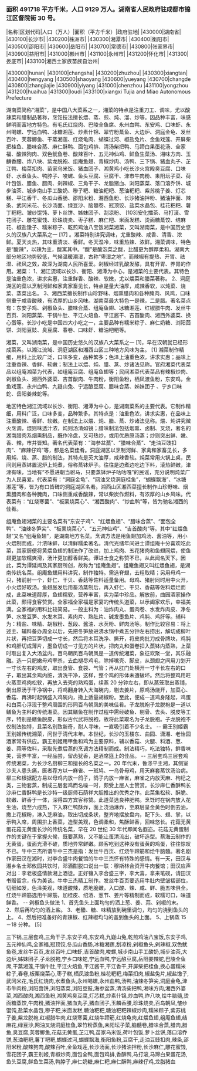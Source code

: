 <!--
 * @Author: vigne 1186963387@qq.com
 * @Date: 2023-10-20 19:04:17
 * @FilePath: /cooking-menu/src/views/asia/eastAsia/china/mockData/hunanProvince/readme.md
 * @Description:
 *
 * Copyright (c) 2023 by ${git_name_email}, All Rights Reserved.
-->
<!--
 * @Author: vigne 1186963387@qq.com
 * @Date: 2022-10-01 10:44:38
 * @FilePath: /cooking-menu/src/views/asia/eastAsia/china/mockData/hunanProvince/readme.md
 * @Description:
 *
 * Copyright (c) 2023 by ${git_name_email}, All Rights Reserved.
-->
<!--
 * @Author: vigne 1186963387@qq.com
 * @Date: 2022-10-01 10:44:38
 * @FilePath: /cooking-menu/src/views/asia/eastAsia/china/mockData/hunanProvince/readme.md
 * @Description:
 *
 * Copyright (c) 2023 by ${git_name_email}, All Rights Reserved.
-->

### 面积 491718 平方千米，人口 9129 万人。湖南省人民政府驻成都市锦江区督院街 30 号。

<!-- ||||| -->

|名称|区划代码|人口（万人）|面积（平方千米）|政府驻地| |430000|湖南省| |430100|长沙市| |430200|株洲市| |430300|湘潭市| |430400|衡阳市| |430500|邵阳市| |430600|岳阳市| |430700|常德市| |430800|张家界市| |430900|益阳市| |431000|郴州市| |431100|永州市| |431200|怀化市| |431300|娄底市| |433100|湘西土家族苗族自治州|

|430000|hunan| |430100|changsha| |430200|zhuzhou| |430300|xiangtan| |430400|hengyang |430500|shaoyang |430600|yueyang |430700|changde |430800|zhangjiajie |430900|yiyang |431000|chenzhou |431100|yongzhou |431200|huaihua |431300|loudi |433100|xiangxi Tujia and Miao Autonomous Prefecture

湖南菜简称“湘菜”，是中国八大菜系之一，湘菜的特点是注重刀工、调味，尤以酸辣菜和腊制品著称，烹饪技法擅长煨、蒸、煎、炖、溜、炒等。因品种丰富，味感鲜明而富地方特色。有毛氏红烧肉、巴陵全鱼席、永州血鸭、东安鸡、口味虾、永州喝螺、宁远血鸭、冰糖湘莲、炒素什锦、翠竹粉蒸鱼、大边炉、洞庭金龟、发丝百叶、芙蓉鲫鱼、干蒸湘莲、红烧龟肉、蝴蝶过河、椒盐兔片、金鱼戏莲、开屏柴把桂鱼、腊味合蒸、麻仁酥鸭、面包鸡排、清汤柴把鸭、马蹄白果蛋花汤、全家福、酸辣狗肉、双色鱿鱼卷、酸辣百叶、五元神仙鸡、鲜鱼生菜汤、湘味方肉、玉麟香腰、炸八块、紫龙脱袍、组庵鱼翅、青椒炒肉、汤鸭、三下锅、猪血丸子、芷江鸭、梅菜扣肉、苗家乌米饭、猪血团子、湘黄鸡小吃长沙火宫殿臭豆腐、口味虾、水煮鱼头、鸭脖子、唆螺、鱼头豆腐、豆腐干、津市牛肉粉、耒阳坛子菜、荷叶包饭、腊鱼、腊肉、剁辣椒、三角干子、龙脂猪血、浏阳蒸菜、落口溶乔饼、城步油茶、城步南山手工酸奶、穇子粑、糖油粑粑、葱油粑粑、紫苏桃子姜、灯芯糕、平江香干、冬瓜山香肠、邵阳米粉、湘西鱼粉、长沙猪油拌粉、猪油拌面、辣条、武冈米花、长沙汤面、绿豆沙、脑髓卷、冠顶饺、盐菜水晶包、桂花粑粑、薯丁粑粑、皱纱馄饨、萝卜丝饼、姊妹团子、刮凉粉、 [103]安化擂茶、马打滚、雪花团子、雕花蜜饯、珍珠烧卖、枣子糕、麻仁粑、米面发糕、烫面糖蒸饺、结麻花、椒盐馓子、糯米粽子、乾煎鸡油八宝饭湘菜湘菜，又叫湖南菜，是中国历史悠久的汉族八大菜系之一 [17] 。湘菜特别讲究调味，尤重酸辣、咸香、清香、浓鲜。夏天炎热，其味重清淡、香鲜。冬天湿冷，味重热辣、浓鲜。湘菜调味，特色是“酸辣”，以辣为主，酸寓其中。“酸”是酸泡菜之酸，比醋更为醇厚柔和。湖南大部分地区地势较低，气候温暖潮湿，古称“卑湿之地”。而辣椒有提热、开胃、祛湿、祛风之效，故深为湖南人民所喜爱。剁椒经过乳酸发酵，具有开胃、养胃的作用。湘菜： 1、湘江流域以长沙、衡阳、湘潭为中心，是湘菜的主要代表。其特色是油重色浓，讲求实惠，注重鲜香、酸辣、软嫩，尤以煨菜和腊菜著称。 2、洞庭湖区的菜以烹制河鲜和家禽家畜见长，特点是量大油厚，咸辣香软，以炖菜、烧菜、蒸菜出名。 3、湘西菜擅长制作山珍野味、烟熏腊肉和各种腌肉、风鸡，口味侧重于咸香酸辣，有浓厚的山乡风味。湖南菜最大特色一是辣，二是腊。著名菜点有：东安子鸡、剁椒鱼头、腊味合蒸、组庵鱼翅、冰糖湘莲、红椒腊牛肉、发丝牛百页、浏阳蒸菜、干锅牛肚、平江火焙鱼、平江酱干、吉首酸肉、湘西外婆菜、换心蛋等。长沙小吃是中国四大小吃之一，主要品种有糯米粽子、麻仁奶糖、浏阳茴饼、浏阳豆豉、臭豆腐、春卷、口味虾、糖油粑粑等。

湘菜，又叫湖南菜，是中国历史悠久的汉族八大菜系之一 [1]，早在汉朝就已经形成菜系。以湘江流域、洞庭湖区和湘西山区三种地方风味为主。 [1] 湘菜制作精细，用料上比较广泛，口味多变，品种繁多；色泽上油重色浓，讲求实惠；品味上注重香辣、香鲜、软嫩；制法上以煨、炖、腊、蒸、炒诸法见称。官府湘菜代表菜品以组庵湘菜为代表，如组庵豆腐、组庵鱼翅等；民间湘菜代表菜品有辣椒炒肉、剁椒鱼头、湘西外婆菜、吉首酸肉、牛肉粉，衡阳鱼粉，栖凤渡鱼粉，东安鸡，金鱼戏莲、永州血鸭、九嶷山兔、宁远酿豆腐、腊味合蒸、姊妹团子 、宁乡口味蛇、岳阳姜辣蛇等。

地区特色湘江流域以长沙、衡阳、湘潭为中心，是湖南菜系的主要代表。它制作精细，用料广泛，口味多变，品种繁多。其特点是：油重色浓，讲求实惠，在品味上注重酸辣、香鲜、软嫩。在制法上以煨、炖、腊、蒸、炒诸法见称。煨、炖讲究微火烹调，煨则味透汁浓，炖则汤清如镜；腊味制法包括烟熏、卤制、叉烧，著名的湖南腊肉系烟熏制品，既作冷盘，又可热炒，或用优质原汤蒸；炒则突出鲜、嫩、香、辣，市井皆知。著名代表菜有：“海参盆蒸”、“腊味合蒸”、“走油豆豉扣肉”、“麻辣仔鸡”等，都是名菜佳肴。洞庭湖区以烹制河鲜、家禽和家畜见长，多用炖、烧、蒸、腊的制法，其特点是芡大油厚，咸辣香软。炖菜常用火锅上桌，民间则用蒸钵置泥炉上炖煮，俗称蒸钵炉子。往往是边煮边吃边下料，滚热鲜嫩，津津有味，当地有“不愿进朝当驸马，只要蒸钵炉子咕咕嘎”的民谣，充分说明炖菜广为人民喜爱。代表菜有：“洞庭金龟”、“网油叉烧洞庭桂鱼”，“蝴蝶飘海”、“冰糖湘莲”等，皆为有口皆碑的洞庭湖区名肴。湘西山区湘西菜擅长制作山珍野味、烟熏腊肉和各种腌肉，口味侧重咸香酸辣，常以柴炭作燃料，有浓厚的山乡风味。代表菜有：“红烧寒菌”、“板栗烧菜心”、“湘西酸肉”、“炒血鸭”等，皆为驰名湘西的佳肴。

组庵鱼翅湘菜的主要名菜有“东安子鸡”、“红煨鱼翅”、“腊味合蒸”、“面包全鸭”、“油辣冬笋尖”、“板栗烧菜心”、“五元神仙鸡”、“吉首酸肉”等。其中“红煨鱼翅”又名“组庵鱼翅”，是湖南地方名菜。烹调方法是用鱼翅加鸡汤、酱油等，用小火煨制而成，汁浓味鲜，以清鲜糯柔著名。清代光绪年间进士谭组庵十分喜欢吃此菜，其家厨便将黄煨鱼翅的制法作了改进，加上鸡肉、五花猪肉和鱼翅同煨，使鱼翅更加软糯爽滑，汤汁更加醇香鲜美。谭进士食之称赞不已，从此闻名天下。因此，菜为谭延闿及其家厨所创，故称为“组庵鱼翅”。组庵鱼翅又叫红煨鱼翅，是湖南传统名菜。组庵鱼翅用料讲究，制作独特。需选脊翅，去粗取精；另用母鸡一只，猪前肘一个，虾仁、干贝、香菇等佐料适量备用。母鸡、猪肘同时用中火开，小火煨好取汤。鱼翅胀发后用畜汤蒸制后，再入虾仁、干贝、香菇等佐料煨烂而成，此菜味道醇厚，鱼翅糯软，营养丰富，实为菜中珍品。解放前，曲园酒家操作此菜，颇得食客赞赏。全家福全家福是家宴的传统头道菜，以示阖家欢乐，幸福美满。全家福的用料比较简易。一般主料为：油炸肉丸、蛋肉卷、水发炸肉皮、净冬笋、水发豆笋、水发木耳、素肉片、熟肚片、碱发墨鱼片、鸡肫、鸡肝等。辅料为：精盐、味精、胡椒粉、葱段、酱油、水芡粉、鲜肉汤等。制作比较容易：将上述主、辅料备办周全以后，先把冬笋放进沸水锅中煮五分钟左右捞出，解切成柳叶片状，再把豆笋切成一寸长，然后将木耳洗净、撕开，将皮肉批刀成骨牌块，鸡肫和鸡肝切成薄片，墨鱼切成一寸见方的片状，把肉丸和蛋卷扣入蒸钵内蒸熟，上菜时取出复入大汤盆内。百鸟朝凤百鸟朝凤是一道传统湘菜，象征欢聚一堂，其乐融融。选一只肥嫩母鸡宰杀，去血褪尽鸡毛，除掉嘴壳、脚皮，从颈翅之间用刀划开一寸长左右的鸡皮，取出食管、食袋、气管；再从肛门处横开一寸半长左右的口子，取出其余鸡内脏，清洗干净，这样，整个鸡的形体未遭破坏。然后将整鸡用旺火蒸至鸡肉松软，再放入去壳的熟鸡蛋，续蒸 20 分钟左右，即从蒸笼取出蒸铺，倒出原汤于干净锅中，将鸡翻身转入大海碗内，剔去姜片，原鸡汤烧开，加菜心、香菇、再沸时起锅盛入鸡碗内，撒上适量胡椒粉。至此，便成一道鸡身隆起，鸡蛋和白菜心浮现于整鸡周围的形同百鸟朝凤的美味佳肴。子龙脱袍子龙脱袍是一道以鳝鱼为主料的传统湘菜。因其鳝鱼在制作过程中需经破鱼、剔骨、去头、脱皮等工序，特别是鳝鱼脱皮，形似古代武将脱袍，故将此菜取名为子龙脱袍。子龙脱袍不仅制法独特，且菜名别致新奇，耐人寻味，一直吸引着不少名士。 -- 霸王别姬霸王别姬传统湘菜，问世于清代末年。本世纪，长沙的玉楼东、曲园、潇湘、老怡园酒家常有供应。霸王别姬用甲鱼和鸡为主要原料，辅以香菇、火腿、料酒、葱、姜、蒜等佐料，采取先煮后蒸的烹调方法精制而成。制法精巧，吃法独特，鲜香味美，营养丰富，一经品尝，留齿犹香，是酒席筵上的佳品。 -- 三层套鸡三层套鸡传统湘菜，为长沙名厨柳三和擅长的名菜之一。20 年代末，鲁涤平主湘，其侧室沙夫人患头痛，医者荐方以一麻雀、一斑鸠、一乌骨母鸡，用天麻套蒸饮汤治病。柳三和根据配方易以母鸡内放一鸽子，鸽子内放一麻雀，麻雀之内放天麻、枸杞之类，三物套蒸，制成三层套鸡而名噪一时，颇受上层人士赞赏。长沙麻仁香酥鸭长沙麻仁香酥鸭是长沙特一级厨师石荫祥大胆推出的优秀之作。此菜集松软、酥脆、软嫩、鲜香于一体，深得四方宾客称赞。此道菜选良种肥鸭。烹饪时在锅内放入花生油，烧至六成热，下入麻仁鸭酥炸，面上浇油淋炸，至麻层呈金黄色时倒去油，撒上花椒粉，淋入芝麻油，取出切成条状，整齐地摆放盘内，配下头、翅、掌，以示鸭入席，周围拚上香菜，造型美观，色调柔和，焦酥鲜香，回味悠长。花菇无黄蛋花菇无黄蛋长沙的传统名菜，早在 20 世纪 30 年代即闻名遐迩。花菇无黄蛋制作的关键在于掌握火候，既要蒸熟，又不能让蛋清流出，破坏造型。蔡海云制作的无黄蛋，蛋面光滑不破，质地异常鲜嫩。顾客吃到这种没有蛋黄的鸡蛋，往往惊叹不已。牛中三杰所谓牛中三杰是指：发丝牛百页、红烧牛蹄筋和烩牛脑髓。著名剧作家田汉在湘时，对李合盛牛肉餐馆的牛中三杰怀有特殊的感情。有一天，田汉与湘乡名士邓攸园共饮时，邓酒酣脱口说出一联：穆斯林合资开牛肉餐馆；田汉应声对出：李老板盛情款湘上酒徒。正好镶入李合盛三字，李大喜，拿来笔砚，请田汉书赠留念，传为美谈。牛中三杰精工制作。发丝牛百页要选用牛肚内壁皱褶部位，切细如发，色泽美观，味道酸辣，质地脆嫩，入口酸、辣、咸、鲜、脆五味俱全。红烧牛蹄筋选用牛蹄筋，加桂皮、绍酒、葱节、姜片等精制而成，软糯可口，味道鲜香。 -- 剁椒鱼头做法 1、首先鱼头上面均匀的洒上葱、姜、蒜、剁椒的末。 2、然后再均匀的洒上盐。 3、老醋、糖、味精放到碗里调匀，均匀的浇到鱼头的上。 4、然后把准备好的青辣椒、红辣椒均匀的盖到鱼头的上面。 5、上锅蒸 15－18 分种。 [5]

三下锅,三层套鸡,三角干子,东安子鸡,东安鸡,九嶷山兔,乾煎鸡油八宝饭,东安子鸡,五元神仙鸡,全家福,冠顶饺,冬瓜山香肠,冰糖湘莲,刮凉粉,剁椒鱼头,剁辣椒,双色鱿鱼卷,发丝牛百页,发丝百叶,口味虾,吉首酸肉,唆螺,城步南山手工酸奶,城步油茶,大边炉,姊妹团子,子龙脱袍,宁乡口味蛇,宁远血鸭,宁远酿豆腐,岳阳姜辣蛇,巴陵全鱼席,干蒸湘莲,干锅牛肚,平江火焙鱼,平江酱干,平江香干,开屏柴把桂鱼,换心蛋糯米粽子,春卷,板栗烧菜心,枣子糕,栖凤渡鱼粉,桂花粑粑,梅菜扣肉,椒盐兔片,椒盐馓子,武冈米花,毛氏红烧肉,水煮鱼头,永州喝螺,永州血鸭,汤鸭,油辣冬笋尖,洞庭金龟,津市牛肉粉,浏阳茴饼,浏阳蒸菜,浏阳豆豉,海参盆蒸,清汤柴把鸭,湘味方肉,湘西外婆菜,湘西酸肉,湘西鱼粉,湘黄鸡臭豆腐,灯芯糕,炒素什锦,炒血鸭,炸八块,烩牛脑髓,烫面糖蒸饺,牛肉粉,猪油拌面,猪血丸子,猪血团子,玉麟香腰,珍珠烧卖,百鸟朝凤,皱纱馄饨,盐菜水晶包,穇子粑,米面发糕,糖油粑粑,糖油粑粑辣椒炒肉,糯米粽子,紫苏桃子姜,紫龙脱袍,红椒腊牛肉,红烧寒菌,红烧牛蹄筋,红烧龟肉,红煨鱼翅,组庵鱼翅,结麻花,绿豆沙,网油叉烧洞庭桂鱼,翠竹粉蒸鱼,耒阳坛子菜,脑髓卷,腊味合蒸,腊肉,腊鱼,臭豆腐,芙蓉鲫鱼,花菇无黄蛋,芷江鸭,苗家乌米饭,荷叶包饭,萝卜丝饼,落口溶乔饼,葱油粑粑,薯丁粑粑,蝴蝶过河,蝴蝶飘海,衡阳鱼粉,豆腐干,走油豆豉扣肉,辣条,邵阳米粉,酸辣狗肉,酸辣百叶,金鱼戏莲,长沙汤面,长沙猪油拌粉,长沙麻仁,雕花蜜饯,雪花团子,霸王别姬,青椒炒肉,面包全鸭,面包鸡排,香酥鸭,马打滚,马蹄白果蛋花汤,鱼头豆腐,鲜鱼生菜汤,鸭脖子,麻仁奶糖,麻仁粑,麻仁酥鸭,麻辣仔鸡,龙脂猪血
